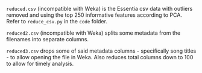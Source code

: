 `reduced.csv` (incompatible with Weka) is the Essentia csv data with outliers removed and using the top 250 informative features according to PCA. Refer to `reduce_csv.py` in the `code` folder.

`reduced2.csv` (incompatible with Weka) splits some metadata from the filenames into separate columns.

`reduced3.csv` drops some of said metadata columns - specifically song titles - to allow opening the file in Weka. Also reduces total columns down to 100 to allow for timely analysis.
